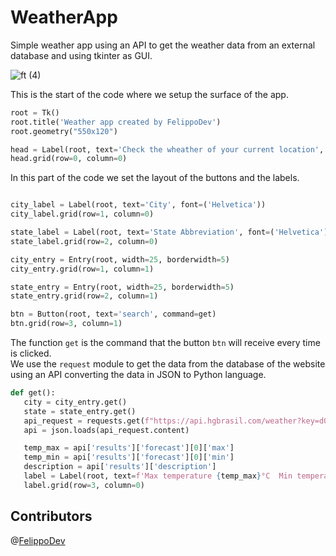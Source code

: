 # WeatherApp
Simple weather app using an API to get the weather data from an external database and using tkinter as GUI.

![ft (4)](https://user-images.githubusercontent.com/65267252/118350655-568aeb80-b52e-11eb-924a-a6e2e4e8e43b.png)




This is the start of the code where we setup the surface of the app.
```python
root = Tk()
root.title('Weather app created by FelippoDev')
root.geometry("550x120")

head = Label(root, text='Check the wheather of your current location', font=("Helvetica"))
head.grid(row=0, column=0)

```

In this part of the code we set the layout of the buttons and the labels. 
```python

city_label = Label(root, text='City', font=('Helvetica'))
city_label.grid(row=1, column=0)

state_label = Label(root, text='State Abbreviation', font=('Helvetica'))
state_label.grid(row=2, column=0)

city_entry = Entry(root, width=25, borderwidth=5)
city_entry.grid(row=1, column=1)

state_entry = Entry(root, width=25, borderwidth=5)
state_entry.grid(row=2, column=1)

btn = Button(root, text='search', command=get)
btn.grid(row=3, column=1)

```

The function `get` is the command that the button `btn` will receive every time is clicked.  
We use the `request` module to get the data from the database of the website using an API converting the data in JSON to Python language.

 ```python
def get():
    city = city_entry.get()
    state = state_entry.get()
    api_request = requests.get(f"https://api.hgbrasil.com/weather?key=d08c55d1&amp;city_name={city},{state};locale=en")
    api = json.loads(api_request.content)

    temp_max = api['results']['forecast'][0]['max']
    temp_min = api['results']['forecast'][0]['min']
    description = api['results']['description']
    label = Label(root, text=f'Max temperature {temp_max}°C  Min temperature {temp_min}°C  {description}')
    label.grid(row=3, column=0)

```


## Contributors
@[FelippoDev](https://github.com/FelippoDev)
